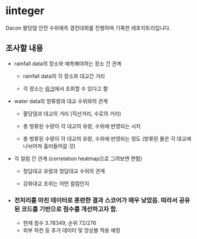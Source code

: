 # iinteger

Dacon 팔당댐 안전 수위예측 경진대회를 진행하며 기록한 레포지토리입니다.



## 조사할 내용

* rainfall data의 장소와 예측해야하는 장소 간 관계
  
  * rainfall data의 각 장소와 대교간 거리
  
  * 각 장소는 [링크](http://www.hrfco.go.kr/sumun/rainfallList.do#)에서 조회할 수 있다고 함

* water data의 방류량과 대교 수위와의 관계
  
  * 팔당댐과 대교의 거리 (직선거리, 수로의 거리)
  
  * 총 방류된 수량이 각 대교의 유량, 수위에 반영되는 시차
  
  * 총 방류된 수량이 각 대교의 유량, 수위에 반영되는 정도 (방류된 물은 각 대교에 나뉘어져 흘러들어갈 것)

* 각 컬럼 간 관계 (correlation heatmap으로 그려보면 편함)
  
  * 청담대교 유량과 청담대교 수위의 관계
  
  * 강화대교 조위는 어떤 컬럼인지

* ### 전처리를 마친 데이터로 훈련한 결과 스코어가 매우 낮았음. 따라서 공유된 코드를 기반으로 점수를 개선하고자 함.
  * 현재 점수 3.78349, 순위 72/276
  * 외부 하천 등 추가 데이터 및 앙상블 적용 예정

 
























